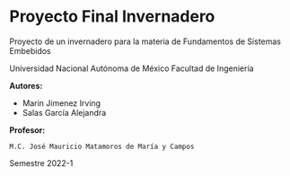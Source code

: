 # Proyecto Final Invernadero
Proyecto de un invernadero para la materia de Fundamentos de Sistemas Embebidos

Universidad Nacional Autónoma de México 
Facultad de Ingeniería 

**Autores:**

  * Marin Jimenez Irving
  * Salas García Alejandra
 
**Profesor:**

    M.C. José Mauricio Matamoros de María y Campos
    
 Semestre 2022-1

